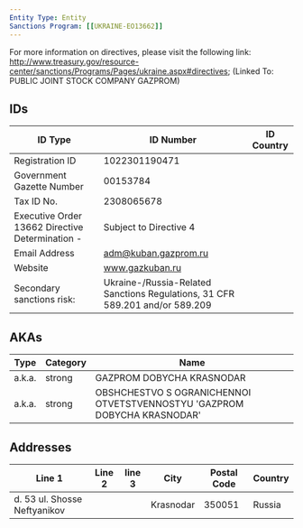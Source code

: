 ```yaml
---
Entity Type: Entity
Sanctions Program: [[UKRAINE-EO13662]]
---
```

For more information on directives, please visit the following link: http://www.treasury.gov/resource-center/sanctions/Programs/Pages/ukraine.aspx#directives; (Linked To: PUBLIC JOINT STOCK COMPANY GAZPROM)

## IDs
| ID Type | ID Number | ID Country |
|---------|-----------|------------|
| Registration ID | 1022301190471 |  |
| Government Gazette Number | 00153784 |  |
| Tax ID No. | 2308065678 |  |
| Executive Order 13662 Directive Determination - | Subject to Directive 4 |  |
| Email Address | adm@kuban.gazprom.ru |  |
| Website | www.gazkuban.ru |  |
| Secondary sanctions risk: | Ukraine-/Russia-Related Sanctions Regulations, 31 CFR 589.201 and/or 589.209 |  |


## AKAs
| Type | Category | Name      | 
|------|----------|-----------|
| a.k.a. | strong | GAZPROM DOBYCHA KRASNODAR |
| a.k.a. | strong | OBSHCHESTVO S OGRANICHENNOI OTVETSTVENNOSTYU 'GAZPROM DOBYCHA KRASNODAR' |


## Addresses
| Line 1 | Line 2 | line 3 | City | Postal Code| Country | 
|--------|--------|--------|------|------------|---------|
| d. 53 ul. Shosse Neftyanikov |  |  | Krasnodar | 350051 | Russia |

